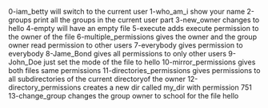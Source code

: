 0-iam_betty will switch to the current user
1-who_am_i show your name 
2-groups print all the groups in the current user part
3-new_owner changes to hello 
4-empty will have an empty file
5-execute adds execute permission to the owner of the file
6-multiple_permissions gives the owner and the group owner read permission to other users
7-everybody gives permission to everybody
8-Jame_Bond gives all permissions to only other users 
9-John_Doe just set the mode of the file to hello
10-mirror_permissions gives both files same permissions
11-directories_permissions gives permissions to all subdirectories of the current directoryof the owner 
12-directory_permissions creates a new dir called my_dir with permission 751 
13-change_group changes the group owner to school for the file hello  
